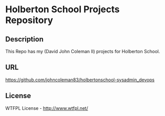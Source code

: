 # Holberton School Projects Repository

## Description
This Repo has my (David John Coleman II) projects for Holberton School.

## URL

https://github.com/johncoleman83/holbertonschool-sysadmin_devops

## License

WTFPL License - http://www.wtfpl.net/
